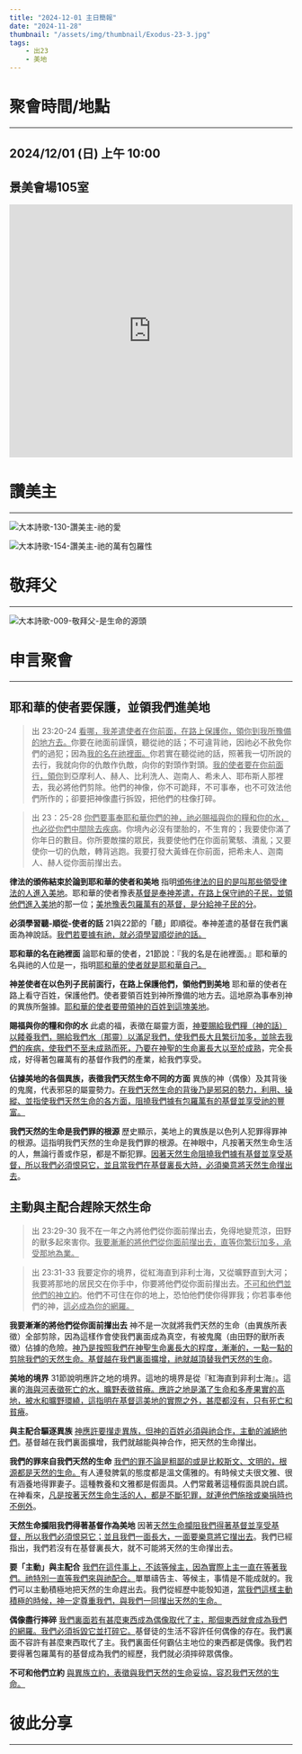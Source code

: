 ```yaml
---
title: "2024-12-01 主日簡報"
date: "2024-11-28"
thumbnail: "/assets/img/thumbnail/Exodus-23-3.jpg"
tags:
    - 出23
    - 美地
---
```


# 聚會時間/地點
___

## 2024/12/01 (日) 上午 10:00

## 景美會場105室
<iframe src="https://www.google.com/maps/embed?pb=!1m18!1m12!1m3!1d1278.5131483276352!2d121.54086179268357!3d24.99395581642222!2m3!1f0!2f0!3f0!3m2!1i1024!2i768!4f13.1!3m3!1m2!1s0x3442aa0144c2818f%3A0x6aa5ba2802ef8840!2z5Y-w5YyX5biC5Y-s5pyD5Y2B5LiJ5pyD5omA!5e0!3m2!1szh-TW!2stw!4v1730180750443!5m2!1szh-TW!2stw" width="100%" height="450" style="border:0;" allowfullscreen="" loading="lazy" referrerpolicy="no-referrer-when-downgrade"></iframe>

# 讚美主
___

![大本詩歌-130-讚美主-祂的愛](/assets/img/hymns/hymn-130.jpg "大本詩歌-130-讚美主-祂的愛")

![大本詩歌-154-讚美主-祂的萬有包羅性](/assets/img/hymns/hymn-154.jpg "大本詩歌-154-讚美主-祂的萬有包羅性")

# 敬拜父
___

![大本詩歌-009-敬拜父-是生命的源頭](/assets/img/hymns/hymn-9.jpg "大本詩歌-009-敬拜父-是生命的源頭")

# 申言聚會
___

## 耶和華的使者要保護，並領我們進美地

> 出 23:20-24 <u>看哪，我差遣使者在你前面，在路上保護你，領你到我</u><u>所豫備</u><u>的地方去。</u>你要在祂面前謹慎，聽從祂的話；不可違背祂，因祂必不赦免你們的過犯；因為<u>我的名在祂</u><u>裡</u><u>面。</u>你若實在聽從祂的話，照著我一切所說的去行，我就向你的仇敵作仇敵，向你的對頭作對頭。<u>我的使者要在你前面行，領你</u>到亞摩利人、赫人、比利洗人、迦南人、希未人、耶布斯人那裡去，我必將他們剪除。他們的神像，你不可跪拜，不可事奉，也不可效法他們所作的；卻要把神像盡行拆毀，把他們的柱像打碎。

> 出 23：25-28 <u>你們要事奉耶和華你們的神，</u><u>祂</u><u>必賜福與你的糧和你的水，</u><u>也必從你們</u><u>中間除去疾病</u>。你境內必沒有墜胎的，不生育的；我要使你滿了你年日的數目。你所要敵擋的眾民，我要使他們在你面前驚駭、潰亂；又要使你一切的仇敵，轉背逃跑。我要打發大黃蜂在你前面，把希未人、迦南人、赫人從你面前攆出去。

**律法的頒佈結束於論到耶和華的使者和美地** 指明<u>頒佈律法的目的是叫那些領受律法的人進入美地</u>。耶和華的使者豫表<u>基督是奉神差遣，在路上保守祂的子民，並領他們進入美地</u>的那一位；<u>美地豫表包羅萬有的基督，是分給神子民的分</u>。

**必須學習聽-順從-使者的話** 21與22節的「聽」即順從。奉神差遣的基督在我們裏面為神說話。<u>我們若要據有祂，就必須學習順從祂的話。</u>

**耶和華的名在祂裡面** 論耶和華的使者，21節說：『我的名是在祂裡面。』耶和華的名與祂的人位是一，指明<u>耶和華的使者就是耶和華自己。</u>

**神差使者在以色列子民前面行，在路上保護他們，領他們到美地** 耶和華的使者在路上看守百姓，保護他們。使者要領百姓到神所豫備的地方去。這地原為事奉別神的異族所盤據。<u>耶和華的使者要帶領神的百姓到這塊美地</u>。

**賜福與你的糧和你的水** 此處的福，表徵在屬靈方面，<u>神要賜給我們糧（神的話）以餧養我們，賜給我們水（那靈）以滿足我們，使我們長大且繁衍加多，並除去我們的疾病，使我們不至未成熟而死，乃要在神聖的生命裏長大以至於成熟</u>，完全長成，好得著包羅萬有的基督作我們的產業，給我們享受。

**佔據美地的各個異族，表徵我們天然生命不同的方面** 異族的神（偶像）及其背後的鬼魔，代表邪惡的屬靈勢力。<u>在我們天然生命的背後乃是邪惡的勢力，利用、操縱、並指使我們天然生命的各方面，阻撓我們據有包羅萬有的基督並享受祂的豐富。</u>

**我們天然的生命是我們罪的根源** 歷史顯示，美地上的異族是以色列人犯罪得罪神的根源。這指明我們天然的生命是我們罪的根源。在神眼中，凡按著天然生命生活的人，無論行善或作惡，都是不斷犯罪。<u>因著天然生命阻撓我們據有基督並享受基督，所以我們必須恨惡它，並且當我們在基督裏長大時，必須樂意將天然生命攆出去</u>。

## 主動與主配合趕除天然生命

> 出 23:29-30 我不在一年之內將他們從你面前攆出去，免得地變荒涼，田野的獸多起來害你。<u>我要漸漸的將他們從你面前攆出去，直等你繁衍加多，承受那地為業。</u>

> 出 23:31-33 我要定你的境界，從紅海直到非利士海，又從曠野直到大河；我要將那地的居民交在你手中，你要將他們從你面前攆出去。<u>不可和他們並他們的神立約</u>。他們不可住在你的地上，恐怕他們使你得罪我；你若事奉他們的神，<u>這必成為你的網羅。</u>

**我要漸漸的將他們從你面前攆出去** 神不是一次就將我們天然的生命（由異族所表徵）全部剪除，因為這樣作會使我們裏面成為真空，有被鬼魔（由田野的獸所表徵）佔據的危險。<u>神乃是按照我們在神聖生命裏長大的程度，漸漸的，一點一點的剪除我們的天然生命。基督越在我們裏面擴增，祂就越頂替我們天然的生命</u>。

**美地的境界** 31節說明應許之地的境界。這地的境界是從『紅海直到非利士海』。這裏的<u>海與河表徵死亡的水，曠野表徵貧瘠。應許之地是滿了生命和多產果實的高地，被水和曠野環繞，這指明在基督這美地的實際之外，甚麼都沒有，只有死亡和貧瘠</u>。

**與主配合驅逐異族** <u>神應許要攆走異族，但神的百姓必須與祂合作，主動的滅絕他們</u>。基督越在我們裏面擴增，我們就越能與神合作，把天然的生命攆出。

**我們的罪來自我們天然的生命** <u>我們的罪不論是粗鄙的或是比較斯文、文明的，根源都是天然的生命。</u>有人連發脾氣的態度都是溫文儒雅的。有時候丈夫很文雅、很有涵養地得罪妻子。這種教養和文雅都是假面具。人們常戴著這種假面具說白謊。在神看來，<u>凡是按著天然生命生活的人，都是不斷犯罪，就連他們施捨或樂捐時也不例外</u>。

**天然生命攔阻我們得著基督作為美地** 因著<u>天然生命攔阻我們得著基督並享受基督，所以我們必須恨惡它；並且我們一面長大，一面要樂意將它攆出去</u>。我們已經指出，我們若沒有在基督裏長大，就不可能將天然的生命攆出去。

**要「主動」與主配合** <u>我們在這件事上，不該等候主，因為實際上主一直在等著我們。祂特別一直等我們來與祂配合。</u>單單禱告主、等候主，事情是不能成就的。我們可以主動積極地把天然的生命趕出去。我們從經歷中能彀知道，<u>當我們這樣主動積極的時候，神一定尊重我們，與我們一同攆出天然的生命。</u>

**偶像盡行摔碎** <u>我們裏面若有甚麼東西成為偶像取代了主，那個東西就會成為我們的網羅。我們必須拆毀它並打碎它。</u>基督徒的生活不容許任何偶像的存在。我們裏面不容許有甚麼東西取代了主。我們裏面任何霸佔主地位的東西都是偶像。我們若要得著包羅萬有的基督成為我們的經歷，我們就必須摔碎眾偶像。

**不可和他們立約** <u>與異族立約，表徵與我們天然的生命妥協，容忍我們天然的生命。</u>

# 彼此分享
___
